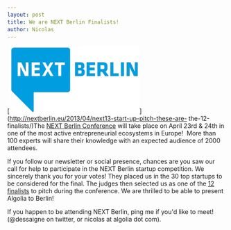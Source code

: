 ```yaml
---
layout: post
title: We are NEXT Berlin Finalists!
author: Nicolas
---
```


[![NEXT Berlin Finalists][1]](http://nextberlin.eu/2013/04/next13-start-up-pitch-these-are-
the-12-finalists/)The [NEXT Berlin Conference][2] will
take place on April 23rd & 24th in one of the most active entrepreneurial
ecosystems in Europe!  More than 100 experts will share their knowledge with
an expected audience of 2000 attendees.

If you follow our newsletter or social presence, chances are you saw our call
for help to participate in the NEXT Berlin startup competition. We sincerely
thank you for your votes! They placed us in the 30 top startups to be
considered for the final. The judges then selected us as one of the [12
finalists][3] to pitch during the conference. We are thrilled to be able
to present Algolia to Berlin!

If you happen to be attending NEXT Berlin, ping me if you'd like to meet!
(@dessaigne on twitter, or nicolas at algolia dot com).


[1]: ./assets/NextBerlin-300x155.png
[2]: http://nextberlin.eu/
[3]: http://nextberlin.eu/2013/04/next13-start-up-pitch-these-are-the-12-finalists/
